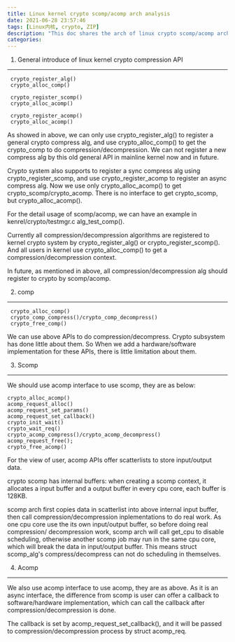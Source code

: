 ```yaml
---
title: Linux kernel crypto scomp/acomp arch analysis
date: 2021-06-28 23:57:46
tags: [Linux内核, crypto, ZIP]
description: "This doc shares the arch of linux crypto scomp/acomp arch. This doc is based on mainline kernel v5.0-rc3"
categories:
---
```


1. General introduce of linux kernel crypto compression API
-----------------------------------------------------------
```
 crypto_register_alg()
 crypto_alloc_comp()
 
 crypto_register_scomp() 
 crypto_alloc_acomp()

 crypto_register_acomp() 
 crypto_alloc_acomp()
```
As showed in above, we can only use crypto_register_alg() to register a general
crypto compress alg, and use crypto_alloc_comp() to get the crypto_comp to do
compression/decompression. We can not register a new compress alg by this old
general API in mainline kernel now and in future.

Crypto system also supports to register a sync compress alg using
crypto_register_scomp, and use crypto_register_acomp to register an async
compress alg. Now we use only crypto_alloc_acomp() to get crypto_scomp/crypto_acomp.
There is no interface to get crypto_scomp, but crypto_alloc_acomp().

For the detail usage of scomp/acomp, we can have an example in kenrel/crypto/testmgr.c
alg_test_comp().

Currently all compression/decompression algorithms are registered to kernel
crypto system by crypto_register_alg() or crypto_register_scomp(). And all users
in kernel use crypto_alloc_comp() to get a compression/decompression context.

In future, as mentioned in above, all compression/decompression alg should
register to crypto by scomp/acomp.

2. comp
-------
```
 crypto_alloc_comp()
 crypto_comp_compress()/crypto_comp_decompress()
 crypto_free_comp()
```
We can use above APIs to do compression/decompress. Crypto subsystem has done
little about them. So When we add a hardware/software implementation for these
APIs, there is little limitation about them.

3. Scomp
--------
We should use acomp interface to use scomp, they are as below:
```
crypto_alloc_acomp()
acomp_request_alloc()
acomp_request_set_params()
acomp_request_set_callback()
crypto_init_wait()
crypto_wait_req()
crypto_acomp_compress()/crypto_acomp_decompress()
acomp_request_free();
crypto_free_acomp()
```
For the view of user, acomp APIs offer scatterlists to store input/output data.

crypto scomp has internal buffers: when creating a scomp context, it allocates
a input buffer and a output buffer in every cpu core, each buffer is 128KB.

scomp arch first copies data in scatterlist into above internal input buffer,
then call compression/decompression inplementations to do real work. As one
cpu core use the its own input/output buffer, so before doing real compression/
decompression work, scomp arch will call get_cpu to disable scheduling, otherwise
another scomp job may run in the same cpu core, which will break the data in
input/output buffer. This means struct scomp_alg's compress/decompress can not
do scheduling in themselves.

4. Acomp
--------
We also use acomp interface to use acomp, they are as above.
As it is an async interface, the difference from scomp is user can offer a
callback to software/hardware implementation, which can call the callback after
compression/decompression is done.

The callback is set by acomp_request_set_callback(), and it will be passed to
compression/decompression process by struct acomp_req.

